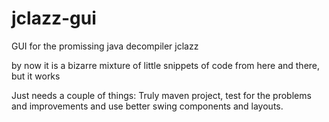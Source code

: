jclazz-gui
==========

GUI for the promissing java decompiler jclazz

by now it is a bizarre mixture of little snippets of code from here and there, but it works

Just needs a couple of things: Truly maven project, test for the problems and improvements and
use better swing components and layouts.
